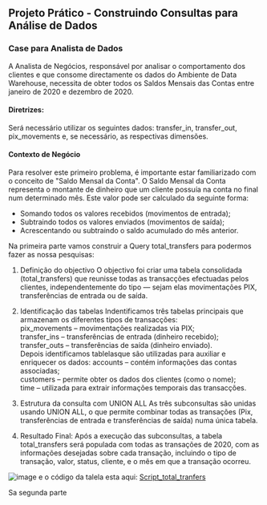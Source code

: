  ## Projeto Prático - Construindo Consultas para Análise de Dados
 ### Case para Analista de Dados

A Analista de Negócios, responsável por analisar o comportamento dos clientes e que consome directamente os dados do Ambiente de Data Warehouse, necessita de obter todos os Saldos Mensais das Contas entre janeiro de 2020 e dezembro de 2020.

#### Diretrizes:
Será necessário utilizar os seguintes dados: transfer_in, transfer_out, pix_movements e, se necessário, as respectivas dimensões.

#### Contexto de Negócio
Para resolver este primeiro problema, é importante estar familiarizado com o conceito de "Saldo Mensal da Conta".
O Saldo Mensal da Conta representa o montante de dinheiro que um cliente possuía na conta no final num determinado mês.
Este valor pode ser calculado da seguinte forma:
 - Somando todos os valores recebidos (movimentos de entrada);
 - Subtraindo todos os valores enviados (movimentos de saída);
 - Acrescentando ou subtraindo o saldo acumulado do mês anterior.

Na primeira parte vamos construir a Query total_transfers para podermos fazer as nossa pesquisas:
1. Definição do objectivo
O objectivo foi criar uma tabela consolidada (total_transfers) que reunisse todas as transacções efectuadas pelos clientes, independentemente do tipo — sejam elas movimentações PIX, transferências de entrada ou de saída.

2. Identificação das tabelas 
Indentificamos três tabelas principais que armazenam os diferentes tipos de transacções:  
pix_movements – movimentações realizadas via PIX;  
transfer_ins – transferências de entrada (dinheiro recebido);  
transfer_outs – transferências de saída (dinheiro enviado).  
Depois identificamos tablelasque são utilizadas para auxiliar e enriquecer os dados:
accounts – contém informações das contas associadas;   
customers – permite obter os dados dos clientes (como o nome);   
time – utilizada para extrair informações temporais das transacções.   

4. Estrutura da consulta com UNION ALL
As três subconsultas são unidas usando UNION ALL, o que permite combinar todas as transações (Pix, transferências de entrada e transferências de saída) numa única tabela.

4. Resultado Final:
Após a execução das subconsultas, a tabela total_transfers será populada com todas as transações de 2020, com as informações desejadas sobre cada transação, incluindo o tipo de transação, valor, status, cliente, e o mês em que a transação ocorreu.

![image](https://github.com/user-attachments/assets/71e595f7-b152-4787-9aaf-088b30e7040e)
e o código da talela esta aqui: [Script_total_tranfers](script_total_tranfers.sql)

Sa segunda parte 



